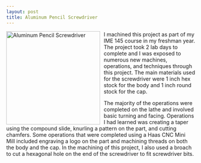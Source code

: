 ```yaml
---
layout: post
title: Aluminum Pencil Screwdriver
---
```


<img src="{{site.baseurl}}/images/IMG_9625.jpg" alt="Aluminum Pencil Screwdriver" width="250"
style="float: left; margin-top: 0px; margin-right: 10px" />

I machined this project as part of my IME 145 course in my freshman year. The project took 2 lab days to complete and I was exposed to numerous new machines, operations, and techniques through this project. The main materials used for the screwdriver were 1 inch hex stock for the body and 1 inch round stock for the cap.

The majority of the operations were completed on the lathe and involved basic turning and facing. Operations I had learned was creating a taper using the compound slide, knurling a pattern on the part, and cutting chamfers. Some operations that were completed using a Haas CNC Mini Mill included engraving a logo on the part and machining threads on both the body and the cap. In the machining of this project, I also used a broach to cut a hexagonal hole on the end of the screwdriver to fit screwdriver bits.
